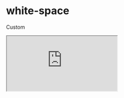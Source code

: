 ---
---

# white-space

Custom

<div class="iframe_code"><iframe src="https://lstyle.larico.net/dist/white-space.css" allowfullscreen></iframe></div>

